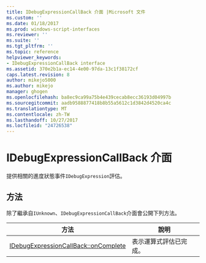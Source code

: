 ```yaml
---
title: IDebugExpressionCallBack 介面 |Microsoft 文件
ms.custom: ''
ms.date: 01/18/2017
ms.prod: windows-script-interfaces
ms.reviewer: ''
ms.suite: ''
ms.tgt_pltfrm: ''
ms.topic: reference
helpviewer_keywords:
- IDebugExpressionCallBack interface
ms.assetid: 370e2b1a-ec14-4e00-97da-13c1f38172cf
caps.latest.revision: 8
author: mikejo5000
ms.author: mikejo
manager: ghogen
ms.openlocfilehash: ba8ec9ca99a75b4e439cecab8ecc36193d04997b
ms.sourcegitcommit: aadb9588877418b8b55a5612c1d3842d4520ca4c
ms.translationtype: MT
ms.contentlocale: zh-TW
ms.lasthandoff: 10/27/2017
ms.locfileid: "24726538"
---
```

# <a name="idebugexpressioncallback-interface"></a>IDebugExpressionCallBack 介面
提供相關的進度狀態事件`IDebugExpression`評估。  
  
## <a name="methods"></a>方法  
 除了繼承自`IUnknown`、`IDebugExpressionCallBack`介面會公開下列方法。  
  
|方法|說明|  
|------------|-----------------|  
|[IDebugExpressionCallBack::onComplete](../../winscript/reference/idebugexpressioncallback-oncomplete.md)|表示運算式評估已完成。|